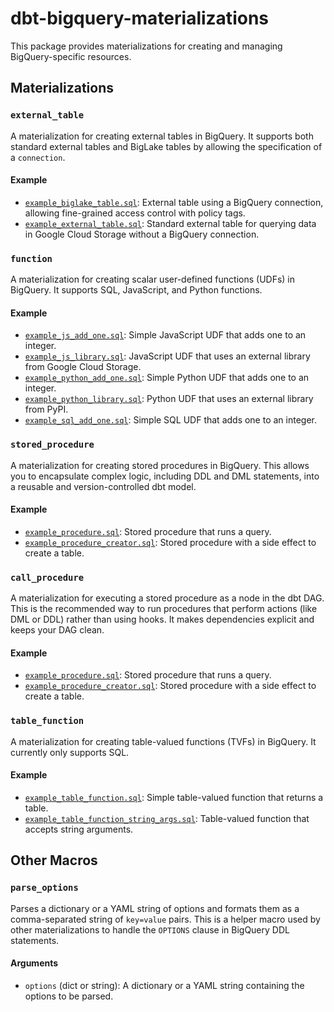# dbt-bigquery-materializations

This package provides materializations for creating and managing BigQuery-specific resources.

## Materializations

### `external_table`

A materialization for creating external tables in BigQuery. It supports both standard external tables and BigLake tables by allowing the specification of a `connection`.

#### Example

- [`example_biglake_table.sql`](integration_tests/models/external_tables/example_biglake_table.sql): External table using a BigQuery connection, allowing fine-grained access control with policy tags.
- [`example_external_table.sql`](integration_tests/models/external_tables/example_external_table.sql): Standard external table for querying data in Google Cloud Storage without a BigQuery connection.

### `function`

A materialization for creating scalar user-defined functions (UDFs) in BigQuery. It supports SQL, JavaScript, and Python functions.

#### Example

- [`example_js_add_one.sql`](integration_tests/models/scalar_functions/example_js_add_one.sql): Simple JavaScript UDF that adds one to an integer.
- [`example_js_library.sql`](integration_tests/models/scalar_functions/example_js_library.sql): JavaScript UDF that uses an external library from Google Cloud Storage.
- [`example_python_add_one.sql`](integration_tests/models/scalar_functions/example_python_add_one.sql): Simple Python UDF that adds one to an integer.
- [`example_python_library.sql`](integration_tests/models/scalar_functions/example_python_library.sql): Python UDF that uses an external library from PyPI.
- [`example_sql_add_one.sql`](integration_tests/models/scalar_functions/example_sql_add_one.sql): Simple SQL UDF that adds one to an integer.

### `stored_procedure`

A materialization for creating stored procedures in BigQuery. This allows you to encapsulate complex logic, including DDL and DML statements, into a reusable and version-controlled dbt model.

#### Example

- [`example_procedure.sql`](integration_tests/models/stored_procedures/example_procedure.sql): Stored procedure that runs a query.
- [`example_procedure_creator.sql`](integration_tests/models/stored_procedures/example_procedure_creator.sql): Stored procedure with a side effect to create a table.

### `call_procedure`

A materialization for executing a stored procedure as a node in the dbt DAG. This is the recommended way to run procedures that perform actions (like DML or DDL) rather than using hooks. It makes dependencies explicit and keeps your DAG clean.

#### Example

- [`example_procedure.sql`](integration_tests/models/stored_procedures/example_procedure.sql): Stored procedure that runs a query.
- [`example_procedure_creator.sql`](integration_tests/models/stored_procedures/example_procedure_creator.sql): Stored procedure with a side effect to create a table.

### `table_function`

A materialization for creating table-valued functions (TVFs) in BigQuery. It currently only supports SQL.

#### Example

- [`example_table_function.sql`](integration_tests/models/table_functions/example_table_function.sql): Simple table-valued function that returns a table.
- [`example_table_function_string_args.sql`](integration_tests/models/table_functions/example_table_function_string_args.sql): Table-valued function that accepts string arguments.

## Other Macros

### `parse_options`

Parses a dictionary or a YAML string of options and formats them as a comma-separated string of `key=value` pairs. This is a helper macro used by other materializations to handle the `OPTIONS` clause in BigQuery DDL statements.

#### Arguments

- `options` (dict or string): A dictionary or a YAML string containing the options to be parsed.

